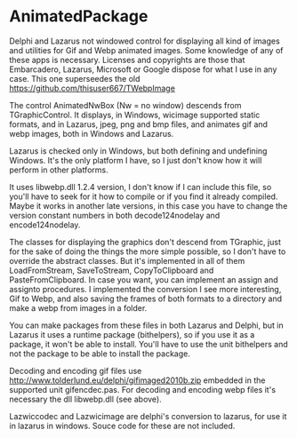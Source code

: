 # AnimatedPackage
Delphi and Lazarus not windowed control for displaying all kind of images and utilities for Gif and Webp animated images. Some knowledge of any of these apps is necessary. Licenses and copyrights are those that Embarcadero, Lazarus, Microsoft or Google dispose for what I use in any case. This one superseedes the old https://github.com/thisuser667/TWebpImage

The control AnimatedNwBox (Nw = no window) descends from TGraphicControl. It displays, in Windows, wicimage supported static formats, and in Lazarus, jpeg, png and bmp files, and animates gif and webp images, both in Windows and Lazarus. 

Lazarus is checked only in Windows, but both defining and undefining Windows. It's the only platform I have, so I just don't know how it will perform in other platforms. 

It uses libwebp.dll 1.2.4 version, I don't know if I can include this file, so you'll have to seek for it how to compile or if you find it already compiled. Maybe it works in another late versions, in this case you have to change the version constant numbers in both decode124nodelay and encode124nodelay.

The classes for displaying the graphics don't descend from TGraphic, just for the sake of doing the things the more simple possible, so I don't have to override the abstract classes. But it's implemented in all of them LoadFromStream, SaveToStream, CopyToClipboard and PasteFromClipboard. In case you want, you can implement an assign and assignto procedures. I implemented the conversion I see more interesting, Gif to Webp, and also saving the frames of both formats to a directory and make a webp from images in a folder.

You can make packages from these files in both Lazarus and Delphi, but in Lazarus it uses a runtime package (bithelpers), so if you use it as a package, it won't be able to install. You'll have to use the unit bithelpers and not the package to be able to install the package.

Decoding and encoding gif files use http://www.tolderlund.eu/delphi/gifimaged2010b.zip embedded in the supported unit gifencdec.pas.
For decoding and encoding webp files it's necessary the dll libwebp.dll (see above).

Lazwiccodec and Lazwicimage are delphi's conversion to lazarus, for use it in lazarus in windows. Souce code for these are not included.
